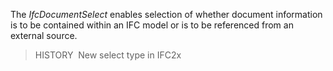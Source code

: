 ﻿The _IfcDocumentSelect_ enables selection of whether document information is to be contained within an IFC model or is to be referenced from an external source.

> HISTORY&nbsp; New select type in IFC2x